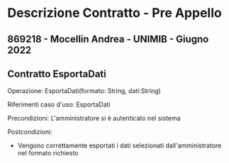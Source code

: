 # Descrizione Contratto - Pre Appello
## 869218 - Mocellin Andrea - UNIMIB -  Giugno 2022
## Contratto EsportaDati
Operazione: EsportaDati(formato: String, dati:String)

Riferimenti caso d'uso: EsportaDati

Precondizioni: L'amministratore si è autenticato nel sistema

Postcondizioni:
- Vengono correttamente esportati i dati selezionati dall'amministratore nel formato richiesto

